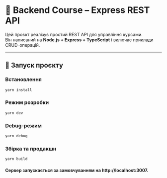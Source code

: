 # 📘 Backend Course – Express REST API

Цей проєкт реалізує простий REST API для управління курсами.  
Він написаний на **Node.js + Express + TypeScript** і включає приклади CRUD-операцій.

---

## 🚀 Запуск проєкту

### Встановлення
```bash
yarn install
```

### Режим розробки
```bash 
yarn dev
```

### Debug-режим
```bash
yarn debug
```

### Збірка та продакшн
```bash
yarn build
```

#### Сервер запускається за замовчуванням на http://localhost:3007.
